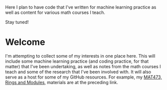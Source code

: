 Here I plan to have code that I've written for machine learning practice as well as content for various math courses I teach. 

Stay tuned!

# Welcome

I'm attempting to collect some of my interests in one place here. This will include some machine learning practice (and coding practice, for that matter) that I've been undertaking, as well as notes from the math courses I teach and some of the research that I've been involved with. It will also serve as a host for some of my GitHub resources. For example, my [MAT473, Rings and Modules](https://github.com/antcarro/MAT473), materials are at the preceding link. 
